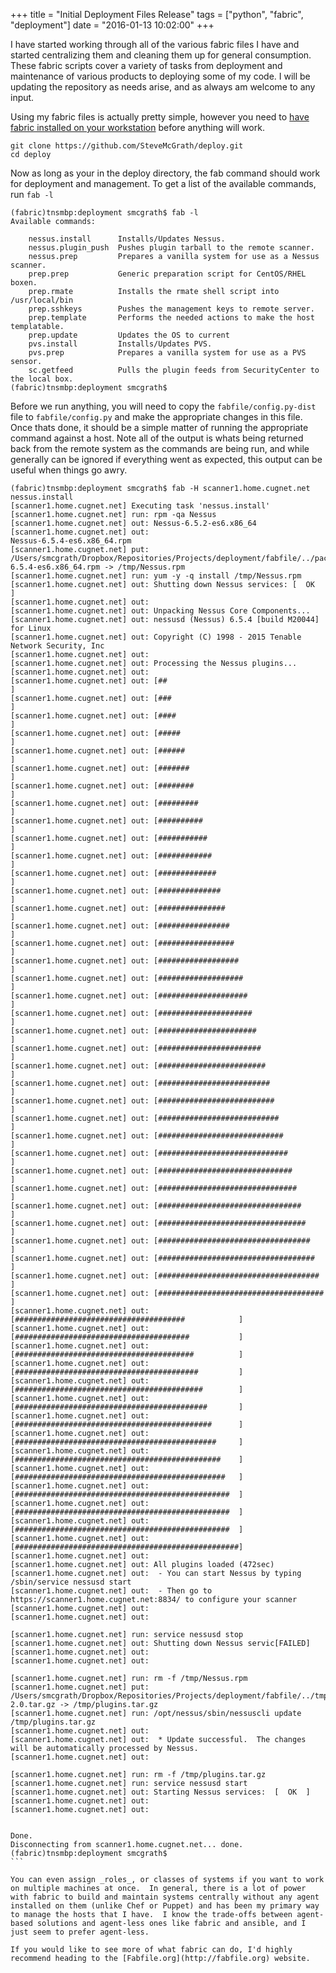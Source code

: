 +++
title = "Initial Deployment Files Release"
tags = ["python", "fabric", "deployment"]
date = "2016-01-13 10:02:00"
+++

I have started working through all of the various fabric files I have and started centralizing them and cleaning them up for general consumption.  These fabric scripts cover a variety of tasks from deployment and maintenance of various products to deploying some of my code.  I will be updating the repository as needs arise, and as always am welcome to any input.

Using my fabric files is actually pretty simple, however you need to [have fabric installed on your workstation](http://www.fabfile.org/installing.html) before anything will work.

```
git clone https://github.com/SteveMcGrath/deploy.git
cd deploy
```

Now as long as your in the deploy directory, the fab command should work for deployment and management.  To get a list of the available commands, run `fab -l`

```
(fabric)tnsmbp:deployment smcgrath$ fab -l
Available commands:

    nessus.install      Installs/Updates Nessus.
    nessus.plugin_push  Pushes plugin tarball to the remote scanner.
    nessus.prep         Prepares a vanilla system for use as a Nessus scanner.
    prep.prep           Generic preparation script for CentOS/RHEL boxen.
    prep.rmate          Installs the rmate shell script into /usr/local/bin
    prep.sshkeys        Pushes the management keys to remote server.
    prep.template       Performs the needed actions to make the host templatable.
    prep.update         Updates the OS to current
    pvs.install         Installs/Updates PVS.
    pvs.prep            Prepares a vanilla system for use as a PVS sensor.
    sc.getfeed          Pulls the plugin feeds from SecurityCenter to the local box.
(fabric)tnsmbp:deployment smcgrath$
````

Before we run anything, you will need to copy the `fabfile/config.py-dist` file to `fabfile/config.py` and make the appropriate changes in this file.  Once thats done, it should be a simple matter of running the appropriate command against a host.  Note all of the output is whats being returned back from the remote system as the commands are being run, and while generally can be ignored if everything went as expected, this output can be useful when things go awry.	

````
(fabric)tnsmbp:deployment smcgrath$ fab -H scanner1.home.cugnet.net nessus.install
[scanner1.home.cugnet.net] Executing task 'nessus.install'
[scanner1.home.cugnet.net] run: rpm -qa Nessus
[scanner1.home.cugnet.net] out: Nessus-6.5.2-es6.x86_64
[scanner1.home.cugnet.net] out:
Nessus-6.5.4-es6.x86_64.rpm
[scanner1.home.cugnet.net] put: /Users/smcgrath/Dropbox/Repositories/Projects/deployment/fabfile/../packages/Nessus-6.5.4-es6.x86_64.rpm -> /tmp/Nessus.rpm
[scanner1.home.cugnet.net] run: yum -y -q install /tmp/Nessus.rpm
[scanner1.home.cugnet.net] out: Shutting down Nessus services: [  OK  ]
[scanner1.home.cugnet.net] out:
[scanner1.home.cugnet.net] out: Unpacking Nessus Core Components...
[scanner1.home.cugnet.net] out: nessusd (Nessus) 6.5.4 [build M20044] for Linux
[scanner1.home.cugnet.net] out: Copyright (C) 1998 - 2015 Tenable Network Security, Inc
[scanner1.home.cugnet.net] out:
[scanner1.home.cugnet.net] out: Processing the Nessus plugins...
[scanner1.home.cugnet.net] out:
[scanner1.home.cugnet.net] out: [##                                                ]
[scanner1.home.cugnet.net] out: [###                                               ]
[scanner1.home.cugnet.net] out: [####                                              ]
[scanner1.home.cugnet.net] out: [#####                                             ]
[scanner1.home.cugnet.net] out: [######                                            ]
[scanner1.home.cugnet.net] out: [#######                                           ]
[scanner1.home.cugnet.net] out: [########                                          ]
[scanner1.home.cugnet.net] out: [#########                                         ]
[scanner1.home.cugnet.net] out: [##########                                        ]
[scanner1.home.cugnet.net] out: [###########                                       ]
[scanner1.home.cugnet.net] out: [############                                      ]
[scanner1.home.cugnet.net] out: [#############                                     ]
[scanner1.home.cugnet.net] out: [##############                                    ]
[scanner1.home.cugnet.net] out: [###############                                   ]
[scanner1.home.cugnet.net] out: [################                                  ]
[scanner1.home.cugnet.net] out: [#################                                 ]
[scanner1.home.cugnet.net] out: [##################                                ]
[scanner1.home.cugnet.net] out: [###################                               ]
[scanner1.home.cugnet.net] out: [####################                              ]
[scanner1.home.cugnet.net] out: [#####################                             ]
[scanner1.home.cugnet.net] out: [######################                            ]
[scanner1.home.cugnet.net] out: [#######################                           ]
[scanner1.home.cugnet.net] out: [########################                          ]
[scanner1.home.cugnet.net] out: [#########################                         ]
[scanner1.home.cugnet.net] out: [##########################                        ]
[scanner1.home.cugnet.net] out: [###########################                       ]
[scanner1.home.cugnet.net] out: [############################                      ]
[scanner1.home.cugnet.net] out: [#############################                     ]
[scanner1.home.cugnet.net] out: [##############################                    ]
[scanner1.home.cugnet.net] out: [###############################                   ]
[scanner1.home.cugnet.net] out: [################################                  ]
[scanner1.home.cugnet.net] out: [#################################                 ]
[scanner1.home.cugnet.net] out: [##################################                ]
[scanner1.home.cugnet.net] out: [###################################               ]
[scanner1.home.cugnet.net] out: [####################################              ]
[scanner1.home.cugnet.net] out: [#####################################             ]
[scanner1.home.cugnet.net] out: [######################################            ]
[scanner1.home.cugnet.net] out: [#######################################           ]
[scanner1.home.cugnet.net] out: [########################################          ]
[scanner1.home.cugnet.net] out: [#########################################         ]
[scanner1.home.cugnet.net] out: [##########################################        ]
[scanner1.home.cugnet.net] out: [###########################################       ]
[scanner1.home.cugnet.net] out: [############################################      ]
[scanner1.home.cugnet.net] out: [#############################################     ]
[scanner1.home.cugnet.net] out: [##############################################    ]
[scanner1.home.cugnet.net] out: [###############################################   ]
[scanner1.home.cugnet.net] out: [################################################  ]
[scanner1.home.cugnet.net] out: [################################################  ]
[scanner1.home.cugnet.net] out: [################################################  ]
[scanner1.home.cugnet.net] out: [##################################################]
[scanner1.home.cugnet.net] out:
[scanner1.home.cugnet.net] out: All plugins loaded (472sec)
[scanner1.home.cugnet.net] out:  - You can start Nessus by typing /sbin/service nessusd start
[scanner1.home.cugnet.net] out:  - Then go to https://scanner1.home.cugnet.net:8834/ to configure your scanner
[scanner1.home.cugnet.net] out:
[scanner1.home.cugnet.net] out:

[scanner1.home.cugnet.net] run: service nessusd stop
[scanner1.home.cugnet.net] out: Shutting down Nessus servic[FAILED]
[scanner1.home.cugnet.net] out:
[scanner1.home.cugnet.net] out:

[scanner1.home.cugnet.net] run: rm -f /tmp/Nessus.rpm
[scanner1.home.cugnet.net] put: /Users/smcgrath/Dropbox/Repositories/Projects/deployment/fabfile/../tmp/all-2.0.tar.gz -> /tmp/plugins.tar.gz
[scanner1.home.cugnet.net] run: /opt/nessus/sbin/nessuscli update /tmp/plugins.tar.gz
[scanner1.home.cugnet.net] out:
[scanner1.home.cugnet.net] out:  * Update successful.  The changes will be automatically processed by Nessus.
[scanner1.home.cugnet.net] out:

[scanner1.home.cugnet.net] run: rm -f /tmp/plugins.tar.gz
[scanner1.home.cugnet.net] run: service nessusd start
[scanner1.home.cugnet.net] out: Starting Nessus services:  [  OK  ]
[scanner1.home.cugnet.net] out:
[scanner1.home.cugnet.net] out:


Done.
Disconnecting from scanner1.home.cugnet.net... done.
(fabric)tnsmbp:deployment smcgrath$
```

You can even assign _roles_, or classes of systems if you want to work on multiple machines at once.  In general, there is a lot of power with fabric to build and maintain systems centrally without any agent installed on them (unlike Chef or Puppet) and has been my primary way to manage the hosts that I have.  I know the trade-offs between agent-based solutions and agent-less ones like fabric and ansible, and I just seem to prefer agent-less.

If you would like to see more of what fabric can do, I'd highly recommend heading to the [Fabfile.org](http://fabfile.org) website. 